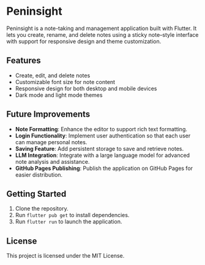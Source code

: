# Peninsight

Peninsight is a note-taking and management application built with Flutter. It lets you create, rename, and delete notes using a sticky note–style interface with support for responsive design and theme customization.

## Features
- Create, edit, and delete notes
- Customizable font size for note content
- Responsive design for both desktop and mobile devices
- Dark mode and light mode themes

## Future Improvements
- **Note Formatting**: Enhance the editor to support rich text formatting.
- **Login Functionality**: Implement user authentication so that each user can manage personal notes.
- **Saving Feature**: Add persistent storage to save and retrieve notes.
- **LLM Integration**: Integrate with a large language model for advanced note analysis and assistance.
- **GitHub Pages Publishing**: Publish the application on GitHub Pages for easier distribution.

## Getting Started
1. Clone the repository.
2. Run `flutter pub get` to install dependencies.
3. Run `flutter run` to launch the application.

## License
This project is licensed under the MIT License.